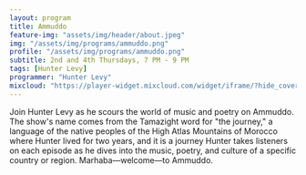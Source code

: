 ```yaml
---
layout: program
title: Ammuddo
feature-img: "assets/img/header/about.jpeg"
img: "/assets/img/programs/ammuddo.png"
profile: "/assets/img/programs/ammuddo.png"
subtitle: 2nd and 4th Thursdays, 7 PM - 9 PM
tags: [Hunter Levy]
programmer: "Hunter Levy"
mixcloud: "https://player-widget.mixcloud.com/widget/iframe/?hide_cover=1&feed=%2Ftropicofm%2Fplaylists%2Fammudo%2F"
---
```


Join Hunter Levy as he scours the world of music and poetry on Ammuddo. The show's name comes from the Tamazight word for "the journey," a language of the native peoples of the High Atlas Mountains of Morocco where Hunter lived for two years, and it is a journey Hunter takes listeners on each episode as he dives into the music, poetry, and culture of a specific country or region. Marhaba—welcome—to Ammuddo.

